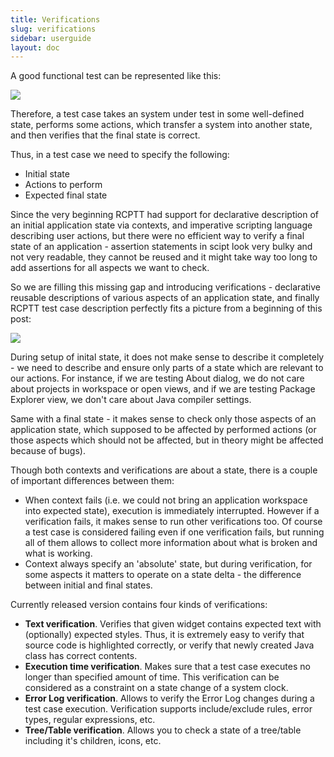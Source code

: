 ```yaml
---
title: Verifications
slug: verifications
sidebar: userguide
layout: doc
---
```


A good functional test can be represented like this:

![](screenshot-verification-scheme-1.png)

Therefore, a test case takes an system under test in some well-defined state, performs some actions, which transfer a system into another state, and
 then verifies that the final state is correct.

Thus, in a test case we need to specify the following:
- Initial state
- Actions to perform
- Expected final state

Since the very beginning RCPTT had support for declarative description of an initial application state via contexts, and imperative 
scripting language describing user actions, but there were no efficient way to verify a final state of an application - assertion 
statements in scipt look very bulky and not very readable, they cannot be reused and it might take way too long to add assertions 
for all aspects we want to check.

So we are filling this missing gap and introducing verifications - declarative reusable descriptions of various aspects 
of an application state, and finally RCPTT test case description perfectly fits a picture from a beginning of this post:

![](screenshot-verification-scheme-2.png)

During setup of inital state, it does not make sense to describe it completely - we need to describe and ensure only parts of a state which are 
relevant to our actions. For instance, if we are testing About dialog, we do not care about projects in workspace or open views, and if we are 
testing Package Explorer view, we don't care about Java compiler settings.

Same with a final state - it makes sense to check only those aspects of an application state, which supposed to be affected by performed 
actions (or those aspects which should not be affected, but in theory might be affected because of bugs).

Though both contexts and verifications are about a state, there is a couple of important differences between them:
- When context fails (i.e. we could not bring an application workspace into expected state), execution is immediately interrupted. 
However if a verification fails, it makes sense to run other verifications too. Of course a test case is considered failing even if one 
verification fails, but running all of them allows to collect more information about what is broken and what is working.
- Context always specify an 'absolute' state, but during verification, for some aspects it matters to operate on a state delta - 
the difference between initial and final states.

Currently released version contains four kinds of verifications:
- **Text verification**. Verifies that given widget contains expected text with (optionally) expected styles. 
Thus, it is extremely easy to verify that source code is highlighted correctly, or verify that newly created Java class has correct contents.
- **Execution time verification**. Makes sure that a test case executes no longer than specified amount of time. This verification can be considered 
as a constraint on a state change of a system clock.
- **Error Log verification**. Allows to verify the Error Log changes during a test case execution. Verification supports include/exclude rules, 
error types, regular expressions, etc.
- **Tree/Table verification**. Allows you to check a state of a tree/table including it's children, icons, etc.


